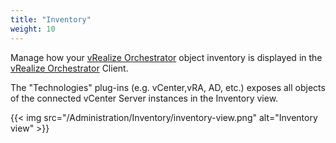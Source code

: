 ```yaml
---
title: "Inventory"
weight: 10
---
```


Manage how your [vRealize Orchestrator](https://www.vmware.com/products/vrealize-orchestrator.html) object inventory is displayed in the [vRealize Orchestrator](https://www.vmware.com/products/vrealize-orchestrator.html) Client.

The "Technologies" plug-ins (e.g. vCenter,vRA, AD, etc.) exposes all objects of the connected vCenter Server instances in the Inventory view.

{{< img src="/Administration/Inventory/inventory-view.png" alt="Inventory view" >}}